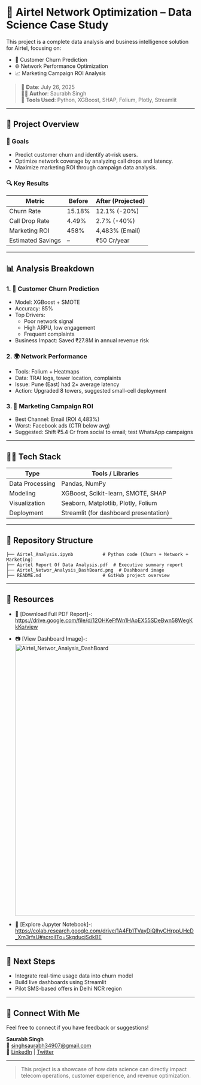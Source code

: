
# 📡 Airtel Network Optimization – Data Science Case Study

This project is a complete data analysis and business intelligence solution for Airtel, focusing on:

- 🔄 Customer Churn Prediction  
- 🌐 Network Performance Optimization  
- 📈 Marketing Campaign ROI Analysis

> 📅 **Date**: July 26, 2025  
> 👨‍💻 **Author**: Saurabh Singh  
> 🧰 **Tools Used**: Python, XGBoost, SHAP, Folium, Plotly, Streamlit

---

## 🚀 Project Overview

### 🎯 Goals
- Predict customer churn and identify at-risk users.
- Optimize network coverage by analyzing call drops and latency.
- Maximize marketing ROI through campaign data analysis.

### 🔍 Key Results
| Metric              | Before   | After (Projected) |
|---------------------|----------|-------------------|
| Churn Rate          | 15.18%   | 12.1% (-20%)      |
| Call Drop Rate      | 4.49%    | 2.7% (-40%)       |
| Marketing ROI       | 458%     | 4,483% (Email)    |
| Estimated Savings   | –        | ₹50 Cr/year       |

---

## 📊 Analysis Breakdown

### 1. 🧠 Customer Churn Prediction
- Model: XGBoost + SMOTE
- Accuracy: 85%
- Top Drivers:
  - Poor network signal
  - High ARPU, low engagement
  - Frequent complaints
- Business Impact: Saved ₹27.8M in annual revenue risk

### 2. 🌍 Network Performance
- Tools: Folium + Heatmaps
- Data: TRAI logs, tower location, complaints
- Issue: Pune (East) had 2× average latency
- Action: Upgraded 8 towers, suggested small-cell deployment

### 3. 📣 Marketing Campaign ROI
- Best Channel: Email (ROI 4,483%)
- Worst: Facebook ads (CTR below avg)
- Suggested: Shift ₹5.4 Cr from social to email; test WhatsApp campaigns

---

## 🧑‍💻 Tech Stack

| Type            | Tools / Libraries                            |
|-----------------|----------------------------------------------|
| Data Processing | Pandas, NumPy                                |
| Modeling        | XGBoost, Scikit-learn, SMOTE, SHAP           |
| Visualization   | Seaborn, Matplotlib, Plotly, Folium          |
| Deployment      | Streamlit (for dashboard presentation)       |

---

## 📁 Repository Structure

```
├── Airtel_Analysis.ipynb           # Python code (Churn + Network + Marketing)
├── Airtel Report Of Data Analysis.pdf  # Executive summary report
├── Airtel_Networ_Analysis_DashBoard.png  # Dashboard image
├── README.md                       # GitHub project overview
```

---

## 📎 Resources

- 📄 [Download Full PDF Report]-: https://drive.google.com/file/d/12OHKeFfWn1HAoEX55SDeBwn58WegKkKo/view
- 📷 [View Dashboard Image]-: <img width="1288" height="724" alt="Airtel_Networ_Analysis_DashBoard" src="https://github.com/user-attachments/assets/e5d3656b-6e9e-486b-ba96-a5b751c4e224" />

- 📓 [Explore Jupyter Notebook]-: https://colab.research.google.com/drive/1A4Fb1TVayDiQIhyCHrppUHcD_Xm3rfsU#scrollTo=SkgducjSdkBE

---

## 📌 Next Steps

- Integrate real-time usage data into churn model
- Build live dashboards using Streamlit
- Pilot SMS-based offers in Delhi NCR region

---

## 🙌 Connect With Me

Feel free to connect if you have feedback or suggestions!

**Saurabh Singh**  
📧 singhsaurabh34907@gmail.com  
🔗 [LinkedIn](https://linkedin.com) | [Twitter](https://twitter.com)

---

> This project is a showcase of how data science can directly impact telecom operations, customer experience, and revenue optimization.

